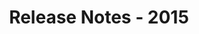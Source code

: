 ﻿---
title: Release Notes - 2015
description: "Release Notes - 2015 – learn about the latest updates and fixes."
type: docs
weight: 50
url: /sharepoint/release-notes-2015/
---


